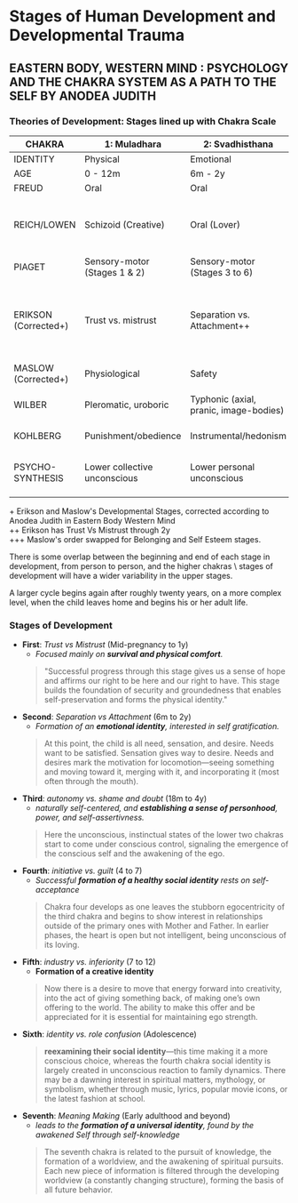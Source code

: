 # Stages of Human Development and Developmental Trauma


## EASTERN BODY, WESTERN MIND : PSYCHOLOGY AND THE CHAKRA SYSTEM AS A PATH TO THE SELF BY ANODEA JUDITH

### Theories of Development: Stages lined up with Chakra Scale

| CHAKRA | 1: Muladhara | 2: Svadhisthana | 3: Manipura | 4: Anahata | 5: Vissudha | 6: Ajna | 7: Sahasrara | 
| --- | --- | --- | --- | --- | --- | --- | --- | 
| IDENTITY | Physical | Emotional | Ego | Social | Creative | Archetypal | Universal | 
| AGE | 0 - 12m | 6m - 2y | 18m to 4y | 3y - 7y | 7y - 12y | Adolescence | Adulthood | 
| FREUD | Oral | Oral | Anal | Phallic | Latency | Adolescence | Genital | 
| REICH/LOWEN | Schizoid (Creative) | Oral (Lover) | Masochist (Endurer) Psychopath Challenger-Defender | Rigid (Achiever/Hysteric) Psychopath Challenger/Defender | | | | 
| PIAGET | Sensory-motor (Stages 1 & 2) | Sensory-motor (Stages 3 to 6) | Preoperational | Preoperational | Concrete operations | Formal operations | Formal operations | 
| ERIKSON (Corrected+) | Trust vs. mistrust | Separation vs. Attachment++ | Autonomy vs. Shame and doubt | Initiative vs. guilt | Industry vs. inferiority | Identity vs. role confusion | Intimacy vs. isolation, generativity vs. self-absorption, integrity vs. despair | 
| MASLOW (Corrected+) | Physiological | Safety | Self-esteem+++ | Belonging+++ | Self-actualization | Transcendence | Transcendence | 
| WILBER | Pleromatic, uroboric | Typhonic (axial, pranic, image-bodies) | Membership self | Early egoic personic | Middle egoic personic | Centaur/existential, late egoic, mature ego, low subtle | High subtle, causal, ultimate | 
| KOHLBERG |  Punishment/obedience | Instrumental/hedonism | Good boy/nice girl | Law and order | Social contract | Universalism | Universalism | 
| PSYCHO-SYNTHESIS | Lower collective unconscious | Lower personal unconscious | Conscious self | Conscious self | Conscious self | Higher unconscious, higher collective, unconscious | Transpersonal | 

\+ Erikson and Maslow's Developmental Stages, corrected according to Anodea Judith in Eastern Body Western Mind\
\+\+ Erikson has Trust Vs Mistrust through 2y\
\+\+\+ Maslow's order swapped for Belonging and Self Esteem stages.

There is some overlap between the beginning and end of each stage in development, from person to person, and the higher chakras \ stages of development will have a wider variability in the upper stages.

A larger cycle begins again after roughly twenty years, on a more complex level, when the child leaves home and begins his or her adult life.

### Stages of Development

* **First**: *Trust vs Mistrust* (Mid-pregnancy to 1y)
  - *Focused mainly on **survival and physical comfort**.*
  > "Successful progress through this stage gives us a sense of hope and affirms our right to be here and our right to have. This stage builds the foundation of security and groundedness that enables self-preservation and forms the physical identity."
* **Second**: *Separation vs Attachment* (6m to 2y)
  - *Formation of an **emotional identity**, interested in self gratification.*
  > At this point, the child is all need, sensation, and desire. Needs want to be satisfied. Sensation gives way to desire. Needs and desires mark the motivation for locomotion—seeing something and moving toward it, merging with it, and incorporating it (most often through the mouth).
* **Third**: *autonomy vs. shame and doubt* (18m to 4y)
  - *naturally self-centered, and **establishing a sense of personhood**, power, and self-assertivness.*
  > Here the unconscious, instinctual states of the lower two chakras start to come under conscious control, signaling the emergence of the conscious self and the awakening of the ego.
* **Fourth**: *initiative vs. guilt* (4 to 7)
  - *Successful **formation of a healthy social identity** rests on self-acceptance*
  > Chakra four develops as one leaves the stubborn egocentricity of the third chakra and begins to show interest in relationships outside of the primary ones with Mother and Father. In earlier phases, the heart is open but not intelligent, being unconscious of its loving. 
* **Fifth**: *industry vs. inferiority* (7 to 12)
  - **Formation of a creative identity**
  > Now there is a desire to move that energy forward into creativity, into the act of giving something back, of making one’s own offering to the world. The ability to make this offer and be appreciated for it is essential for maintaining ego strength. 
* **Sixth**: *identity vs. role confusion* (Adolescence)
  > **reexamining their social identity**—this time making it a more conscious choice, whereas the fourth chakra social identity is largely created in unconscious reaction to family dynamics. There may be a dawning interest in spiritual matters, mythology, or symbolism, whether through music, lyrics, popular movie icons, or the latest fashion at school. 
* **Seventh**: *Meaning Making* (Early adulthood and beyond)
  - *leads to the **formation of a universal identity**, found by the awakened Self through self-knowledge*
  > The seventh chakra is related to the pursuit of knowledge, the formation of a worldview, and the awakening of spiritual pursuits. Each new piece of information is filtered through the developing worldview (a constantly changing structure), forming the basis of all future behavior. 
